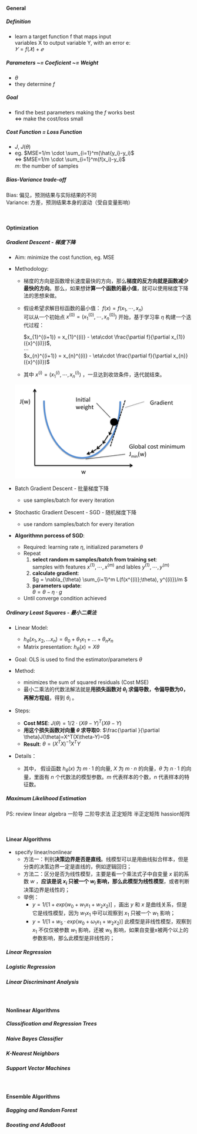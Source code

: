 


<br>



#### General

##### Definition
- learn a target function f that maps input  
variables X to output variable Y, with an error e:  
$𝑌 = f(𝑋) + 𝑒$

##### Parameters ~= Coeficient ~= Weight
- $\theta$
- they determine $f$

##### Goal
- find the best parameters making the $f$ works best  
<=> make the cost/loss small

##### Cost Function = Loss Function
- $J$, $J(\theta)$
- eg. $MSE=1/m \cdot \sum_{i=1}^m(\hat{y_i}-y_i)$  
<=> $MSE=1/m \cdot \sum_{i=1}^m(𝑓(x_i)-y_i)$  
$m$: the number of samples 

##### Bias-Variance trade-off
Bias: 偏见，预测结果与实际结果的不同  
Variance: 方差，预测结果本身的波动（受自变量影响）



<br>



#### Optimization

##### Gradient Descent - 梯度下降

- Aim: minimize the cost function, eg. MSE  

- Methodology:
    - 梯度的方向是函数增长速度最快的方向，那么**梯度的反方向就是函数减少最快的方向**。那么，如果想**计算一个函数的最小值**，就可以使用梯度下降法的思想来做。
    - 假设希望求解目标函数的最小值： $f({x})=f(x_{1},\cdots,x_{n})$  
        可以从一个初始点 ${x}^{(0)}=(x_{1}^{(0)},\cdots,x_{n}^{(0)})$ 开始，基于学习率 $\eta$ 构建一个迭代过程：  

        $x_{1}^{(i+1)} = x_{1}^{(i)} - \eta\cdot \frac{\partial f}{\partial x_{1}}({x}^{(i)})$,  
        $\cdots$  
        $x_{n}^{(i+1)} = x_{n}^{(i)} - \eta\cdot \frac{\partial f}{\partial x_{n}}({x}^{(i)})$  
        
    - 其中 ${x}^{(i)} = (x_{1}^{(i)},\cdots,x_{n}^{(i)})$ ，一旦达到收敛条件，迭代就结束。

    ![plot](./images/gradient_decent.jpg)

- Batch Gradient Descent - 批量梯度下降
    - use samples/batch for every iteration
- Stochastic Gradient Descent - SGD - 随机梯度下降
    - use random samples/batch for every iteration
- **Algorithmn porcess of SGD**:  
    - Required: learning rate $\eta$, initialized parameters $\theta$
    - Repeat
        1. **select random m samples/batch from training set**:  
        samples with features ${x^{(1)},\cdots,x^{(m)}}$ and lables ${y^{(1)}, \cdots, y^{(m)}}$  
        2. **calculate gradient**:  
        $g = \nabla_{\theta} \sum_{i=1}^m L(f(x^{(i)};\theta), y^{(i)})/m $  
        3. **parameters update**:  
        $\theta = \theta - \eta \cdot g$  
    - Until converge condition achieved


##### Ordinary Least Squares - 最小二乘法

- Linear Model: 
    - $h_{\theta}(x_1,x_2,...x_n)=\theta_0+\theta_1x_1+...+\theta_nx_n$  
    - Matrix presentation: $h_{\theta}(x) = X\theta$
- Goal: OLS is used to find the estimator/parameters $\theta$
- Method: 
    - minimizes the sum of squared residuals (Cost MSE)
    - 最小二乘法的代数法解法就是**用损失函数对 $\theta_i$ 求偏导数，令偏导数为0，再解方程组**，得到 $\theta_i$ 。

- Steps:
    - **Cost MSE**: 
    $J(\theta) = 1/2 \cdot(X\theta-Y)^T(X\theta-Y)$
    - **用这个损失函数对向量 $\theta$ 求导取0**:
    $\frac{\partial }{\partial \theta}J(\theta)=X^T(X\theta-Y)=0$
    - **Result**:
    $\theta=(X^TX)^{-1}X^TY$

- Details：
    - 其中， 假设函数 $h_{\theta}(x)$ 为 $m\cdot1$ 的向量, $X$ 为 $m \cdot n$ 的向量，$\theta$ 为 $n\cdot1$ 的向量，里面有 $n$ 个代数法的模型参数。$m$ 代表样本的个数，$n$ 代表样本的特征数。









##### Maximum Likelihood Estimation

PS: review linear algebra
一阶导
二阶导求法
正定矩阵
半正定矩阵
hassion矩阵




<br>



#### Linear Algorithms

- specify linear/nonlinear
    - 方法一：判别**决策边界是否是直线**。线模型可以是用曲线拟合样本，但是分类的决策边界一定是直线的，例如逻辑回归；
    - 方法二：区分是否为线性模型，主要是看一个乘法式子中自变量 $x$ 前的系数 $w$ ，**应该是说 $x_i$ 只被一个 $w_i$ 影响，那么此模型为线性模型**，或者判断决策边界是线性的；
    - 举例： 
        - $y=1/[1+exp(w_0+w_1x_1+w_2x_2)]$ ，画出 $y$ 和 $x$ 是曲线关系，但是它是线性模型，因为 $w_1x_1$ 中可以观察到 $x_1$ 只被一个 $w_1$ 影响；
        - $y=1/[1+w_5 \cdot exp(w_0+ω_1x_1+w_2x_2)]$ 此模型是非线性模型，观察到 $x_1$ 不仅仅被参数 $w_1$ 影响，还被 $w_5$ 影响，如果自变量x被两个以上的参数影响，那么此模型是非线性的；

##### Linear Regression
##### Logistic Regression
##### Linear Discriminant Analysis



<br>



#### Nonlinear Algorithms
##### Classification and Regression Trees
##### Naive Bayes Classifier
##### K-Nearest Neighbors
##### Support Vector Machines




<br>




#### Ensemble Algorithms
##### Bagging and Random Forest
##### Boosting and AdaBoost





















